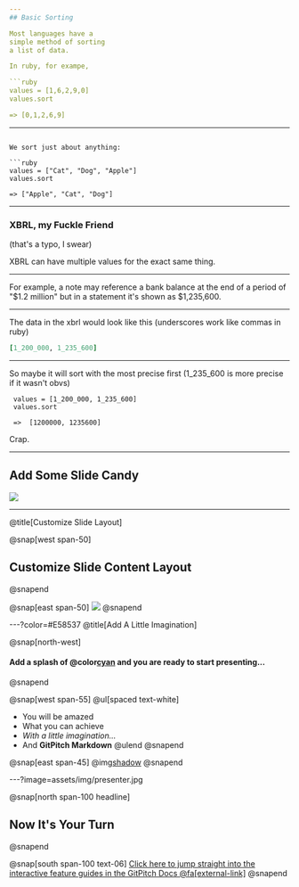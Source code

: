 ```yaml
---
## Basic Sorting

Most languages have a 
simple method of sorting 
a list of data.

In ruby, for exampe, 

```ruby
values = [1,6,2,9,0]
values.sort

=> [0,1,2,6,9]
```

---
```

We sort just about anything:

```ruby
values = ["Cat", "Dog", "Apple"]
values.sort

=> ["Apple", "Cat", "Dog"]
```


---

### XBRL, my Fuckle Friend

(that's a typo, I swear)

XBRL can have multiple values for the exact same thing.

---

For example, a note may reference a bank balance at the end
of a period of "$1.2 million" 
but in a statement it's shown as $1,235,600.

---

The data in the xbrl would look 
like this (underscores work like commas in ruby)

```ruby
[1_200_000, 1_235_600]
```

---

So maybe it will sort with the most precise
first (1_235_600 is more precise if it wasn't obvs)

```
 values = [1_200_000, 1_235_600]
 values.sort

 =>  [1200000, 1235600]
 ```

 Crap.

---

## Add Some Slide Candy

![](assets/img/presentation.png)

---
@title[Customize Slide Layout]

@snap[west span-50]
## Customize Slide Content Layout
@snapend

@snap[east span-50]
![](assets/img/presentation.png)
@snapend

---?color=#E58537
@title[Add A Little Imagination]

@snap[north-west]
#### Add a splash of @color[cyan](**color**) and you are ready to start presenting...
@snapend

@snap[west span-55]
@ul[spaced text-white]
- You will be amazed
- What you can achieve
- *With a little imagination...*
- And **GitPitch Markdown**
@ulend
@snapend

@snap[east span-45]
@img[shadow](assets/img/conference.png)
@snapend

---?image=assets/img/presenter.jpg

@snap[north span-100 headline]
## Now It's Your Turn
@snapend

@snap[south span-100 text-06]
[Click here to jump straight into the interactive feature guides in the GitPitch Docs @fa[external-link]](https://gitpitch.com/docs/getting-started/tutorial/)
@snapend
